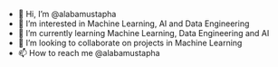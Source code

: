 - 👋 Hi, I’m @alabamustapha
- 👀 I’m interested in Machine Learning, AI and Data Engineering
- 🌱 I’m currently learning Machine Learning, Data Engineering and AI
- 💞️ I’m looking to collaborate on projects in Machine Learning 
- 📫 How to reach me @alabamustapha 

<!---
alabamustapha/alabamustapha is a ✨ special ✨ repository because its `README.md` (this file) appears on your GitHub profile.
You can click the Preview link to take a look at your changes.
--->
